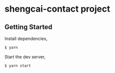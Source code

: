 # shengcai-contact project

## Getting Started

Install dependencies,

```bash
$ yarn
```

Start the dev server,

```bash
$ yarn start
```
